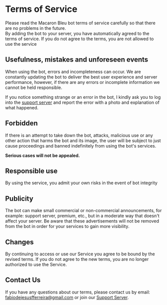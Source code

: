 # Terms of Service
Please read the Macaron Bleu bot terms of service carefully so that there are no problems in the future. <br>
By adding the bot to your server, you have automatically agreed to the terms of service.
If you do not agree to the terms, you are not allowed to use the service

## Usefulness, mistakes and unforeseen events
When using the bot, errors and incompleteness can occur. We are constantly updating the bot
to deliver the best user experience and server performance, however, if there are any errors or incomplete information we cannot be held responsible.

If you notice something strange or an error in the bot, I kindly ask you to log into the <a href="https://discord.gg/c48kj4mXgp">support server</a>
 and report the error with a photo and explanation of what happened.

## Forbidden
If there is an attempt to take down the bot, attacks, malicious use or any other action that harms
the bot and its image, the user will be subject to just cause proceedings and banned indefinitely from using the bot's services.

**Serious cases will not be appealed.**

## Responsible use
By using the service, you admit your own risks in the event of bot integrity

## Publicity

The bot can make small commercial or non-commercial announcements, for example: support server, premium, etc., but in a moderate way
that doesn't affect your server. Be aware that these advertisements will not be removed from the bot in order for your services to gain more visibility.

## Changes
By continuing to access or use our Service you agree to be bound by the revised terms. 
If you do not agree to the new terms, you are no longer authorized to use the Service.

## Contact Us
If you have any questions about our terms, please contact us by email:
fabiodejesusfferreira@gmail.com or join our <a href="https://discord.gg/c48kj4mXgp">Support Server</a>.
